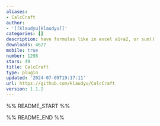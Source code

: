 ```yaml
---
aliases:
- CalcCraft
author:
- '[[klaudyu|klaudyu]]'
categories: []
description: have formulas like in excel a1+a2, or sum()
downloads: 4627
mobile: true
number: 1298
stars: 49
title: CalcCraft
type: plugin
updated: '2024-07-09T19:17:11'
url: https://github.com/klaudyu/CalcCraft
version: 1.1.2
---
```


%% README_START %%



%% README_END %%